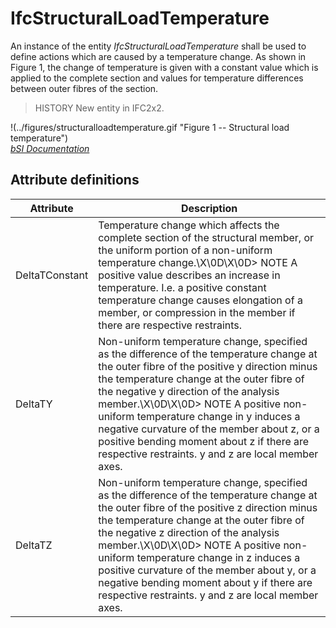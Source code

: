 IfcStructuralLoadTemperature
============================
An instance of the entity _IfcStructuralLoadTemperature_ shall be used to
define actions which are caused by a temperature change. As shown in Figure 1,
the change of temperature is given with a constant value which is applied to
the complete section and values for temperature differences between outer
fibres of the section.  
  
> HISTORY  New entity in IFC2x2.  
  
!(../figures/structuralloadtemperature.gif "Figure 1 -- Structural load
temperature")  
[ _bSI
Documentation_](https://standards.buildingsmart.org/IFC/DEV/IFC4_2/FINAL/HTML/schema/ifcstructuralloadresource/lexical/ifcstructuralloadtemperature.htm)


Attribute definitions
---------------------
| Attribute      | Description                                                                                                                                                                                                                                                                                                                                                                                                                                                          |
|----------------|----------------------------------------------------------------------------------------------------------------------------------------------------------------------------------------------------------------------------------------------------------------------------------------------------------------------------------------------------------------------------------------------------------------------------------------------------------------------|
| DeltaTConstant | Temperature change which affects the complete section of the structural member, or the uniform portion of a non-uniform temperature change.\X\0D\X\0D> NOTE  A positive value describes an increase in temperature. I.e. a positive constant temperature change causes elongation of a member, or compression in the member if there are respective restraints.                                                                                                      |
| DeltaTY        | Non-uniform temperature change, specified as the difference of the temperature change at the outer fibre of the positive y direction minus the temperature change at the outer fibre of the negative y direction of the analysis member.\X\0D\X\0D> NOTE  A positive non-uniform temperature change in y induces a negative curvature of the member about z, or a positive bending moment about z if there are respective restraints. y and z are local member axes. |
| DeltaTZ        | Non-uniform temperature change, specified as the difference of the temperature change at the outer fibre of the positive z direction minus the temperature change at the outer fibre of the negative z direction of the analysis member.\X\0D\X\0D> NOTE  A positive non-uniform temperature change in z induces a positive curvature of the member about y, or a negative bending moment about y if there are respective restraints. y and z are local member axes. |

